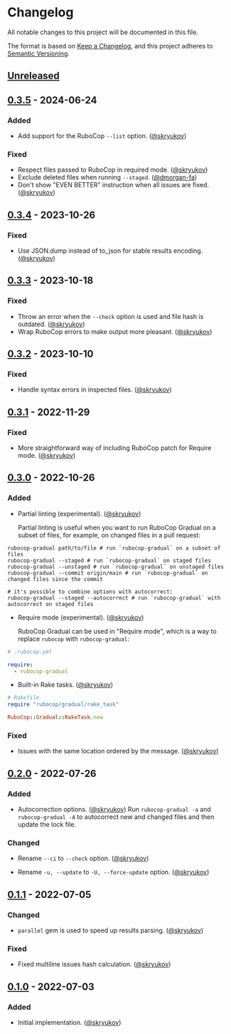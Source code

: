 # Changelog

All notable changes to this project will be documented in this file.

The format is based on [Keep a Changelog],
and this project adheres to [Semantic Versioning].

## [Unreleased]

## [0.3.5] - 2024-06-24

### Added

- Add support for the RuboCop `--list` option. ([@skryukov])

### Fixed

- Respect files passed to RuboCop in required mode. ([@skryukov])
- Exclude deleted files when running `--staged`. ([@dmorgan-fa])
- Don't show "EVEN BETTER" instruction when all issues are fixed. ([@skryukov])

## [0.3.4] - 2023-10-26

### Fixed

- Use JSON.dump instead of to_json for stable results encoding. ([@skryukov])

## [0.3.3] - 2023-10-18

### Fixed

- Throw an error when the `--check` option is used and file hash is outdated. ([@skryukov])
- Wrap RuboCop errors to make output more pleasant. ([@skryukov])

## [0.3.2] - 2023-10-10

### Fixed

- Handle syntax errors in inspected files. ([@skryukov])

## [0.3.1] - 2022-11-29

### Fixed

- More straightforward way of including RuboCop patch for Require mode. ([@skryukov])

## [0.3.0] - 2022-10-26

### Added

- Partial linting (experimental). ([@skryukov])
  
  Partial linting is useful when you want to run RuboCop Gradual on a subset of files, for example, on changed files in a pull request:

```shell
rubocop-gradual path/to/file # run `rubocop-gradual` on a subset of files
rubocop-gradual --staged # run `rubocop-gradual` on staged files
rubocop-gradual --unstaged # run `rubocop-gradual` on unstaged files
rubocop-gradual --commit origin/main # run `rubocop-gradual` on changed files since the commit

# it's possible to combine options with autocorrect:
rubocop-gradual --staged --autocorrect # run `rubocop-gradual` with autocorrect on staged files
```

- Require mode (experimental). ([@skryukov])

  RuboCop Gradual can be used in "Require mode", which is a way to replace `rubocop` with `rubocop-gradual`:

```yaml
# .rubocop.yml

require:
  - rubocop-gradual
```

- Built-in Rake tasks. ([@skryukov])

```ruby
# Rakefile
require "rubocop/gradual/rake_task"

RuboCop::Gradual::RakeTask.new
```

### Fixed

- Issues with the same location ordered by the message. ([@skryukov])

## [0.2.0] - 2022-07-26

### Added

- Autocorrection options. ([@skryukov])
  Run `rubocop-gradual -a` and `rubocop-gradual -A` to autocorrect new and changed files and then update the lock file.

### Changed

- Rename `--ci` to `--check` option. ([@skryukov])

- Rename `-u, --update` to `-U, --force-update` option. ([@skryukov])

## [0.1.1] - 2022-07-05

### Changed

- `parallel` gem is used to speed up results parsing. ([@skryukov])

### Fixed

- Fixed multiline issues hash calculation. ([@skryukov])

## [0.1.0] - 2022-07-03

### Added

- Initial implementation. ([@skryukov])

[@dmorgan-fa]: https://github.com/dmorgan-fa
[@skryukov]: https://github.com/skryukov

[Unreleased]: https://github.com/skryukov/rubocop-gradual/compare/v0.3.5...HEAD
[0.3.5]: https://github.com/skryukov/rubocop-gradual/compare/v0.3.4...v0.3.5
[0.3.4]: https://github.com/skryukov/rubocop-gradual/compare/v0.3.3...v0.3.4
[0.3.3]: https://github.com/skryukov/rubocop-gradual/compare/v0.3.2...v0.3.3
[0.3.2]: https://github.com/skryukov/rubocop-gradual/compare/v0.3.1...v0.3.2
[0.3.1]: https://github.com/skryukov/rubocop-gradual/compare/v0.3.0...v0.3.1
[0.3.0]: https://github.com/skryukov/rubocop-gradual/compare/v0.2.0...v0.3.0
[0.2.0]: https://github.com/skryukov/rubocop-gradual/compare/v0.1.1...v0.2.0
[0.1.1]: https://github.com/skryukov/rubocop-gradual/compare/v0.1.0...v0.1.1
[0.1.0]: https://github.com/skryukov/rubocop-gradual/commits/v0.1.0

[Keep a Changelog]: https://keepachangelog.com/en/1.0.0/
[Semantic Versioning]: https://semver.org/spec/v2.0.0.html
